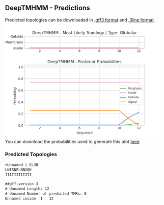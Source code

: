 ## DeepTMHMM - Predictions
Predicted topologies can be downloaded in [.gff3 format](TMRs.gff3) and [.3line format](predicted_topologies.3line)
![picture](plot.png)
You can download the probabilities used to generate this plot [here](Unnamed_probs.csv)
### Predicted Topologies
```
>Unnamed | GLOB
LNISNPLNNVQK
IIIIIIIIIIII

```


```
##gff-version 3
# Unnamed Length: 12
# Unnamed Number of predicted TMRs: 0
Unnamed	inside	1	12				

```

